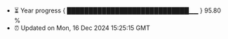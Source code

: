 - ⏳ Year progress { ████████████████████████████▁▁ } 95.80 %
- ⏰ Updated on Mon, 16 Dec 2024 15:25:15 GMT

